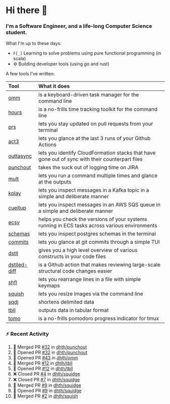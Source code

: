 Hi there 👋
===

### I'm a Software Engineer, and a life-long Computer Science student.


What I'm up to these days:

- `F[_]` Learning to solve problems using pure functional programming (in scala)
- ⚙️ Building developer tools (using go and rust)

A few tools I've written:

| Tool                                                        | What it does                                                                                    |
|:------------------------------------------------------------|:------------------------------------------------------------------------------------------------|
| [omm](https://github.com/dhth/omm)                          | is a keyboard-driven task manager for the command line                                          |
| [hours](https://github.com/dhth/hours)                      | is a no-frills time tracking toolkit for the command line                                       |
| [prs](https://github.com/dhth/prs)                          | lets you stay updated on pull requests from your terminal                                       |
| [act3](https://github.com/dhth/act3)                        | lets you glance at the last 3 runs of your Github Actions                                       |
| [outtasync](https://github.com/dhth/outtasync)              | lets you identify CloudFormation stacks that have gone out of sync with their counterpart files |
| [punchout](https://github.com/dhth/punchout)                | takes the suck out of logging time on JIRA                                                      |
| [mult](https://github.com/dhth/mult)                        | lets you run a command multiple times and glance at the outputs                                 |
| [kplay](https://github.com/dhth/kplay)                      | lets you inspect messages in a Kafka topic in a simple and deliberate manner                    |
| [cueitup](https://github.com/dhth/cueitup)                  | lets you inspect messages in an AWS SQS queue in a simple and deliberate manner                 |
| [ecsv](https://github.com/dhth/ecsv)                        | helps you check the versions of your systems running in ECS tasks across various environments   |
| [schemas](https://github.com/dhth/schemas)                  | lets you inspect postgres schemas in the terminal                                               |
| [commits](https://github.com/dhth/commits)                  | lets you glance at git commits through a simple TUI                                             |
| [dstll](https://github.com/dhth/dstll)                      | gives you a high level overview of various constructs in your code files                        |
| [dstlled-diff](https://github.com/dhth/dstlled-diff-action) | is a Github action that makes reviewing large-scale structural code changes easier              |
| [shfl](https://github.com/dhth/shfl)                        | lets you rearrange lines in a file with simple keymaps                                          |
| [squish](https://github.com/dhth/squish)                    | lets you resize images via the command line                                                     |
| [sqdj](https://github.com/dhth/sqdj)                        | shortens delimited data                                                                         |
| [tbll](https://github.com/dhth/tbll)                        | outputs data in tabular format                                                                  |
| [tomo](https://github.com/dhth/tomo)                        | is a no-frills pomodoro progress indicator for tmux                                             |

### :zap: Recent Activity

<!--START_SECTION:activity-->
1. 🎉 Merged PR [#32](https://github.com/dhth/punchout/pull/32) in [dhth/punchout](https://github.com/dhth/punchout)
2. 💪 Opened PR [#32](https://github.com/dhth/punchout/pull/32) in [dhth/punchout](https://github.com/dhth/punchout)
3. 💪 Opened PR [#43](https://github.com/dhth/omm/pull/43) in [dhth/omm](https://github.com/dhth/omm)
4. 🎉 Merged PR [#12](https://github.com/dhth/tbll/pull/12) in [dhth/tbll](https://github.com/dhth/tbll)
5. 💪 Opened PR [#12](https://github.com/dhth/tbll/pull/12) in [dhth/tbll](https://github.com/dhth/tbll)
6. ❌ Closed PR [#4](https://github.com/dhth/squidge/pull/4) in [dhth/squidge](https://github.com/dhth/squidge)
7. ❌ Closed PR [#7](https://github.com/dhth/squidge/pull/7) in [dhth/squidge](https://github.com/dhth/squidge)
8. 🎉 Merged PR [#9](https://github.com/dhth/squidge/pull/9) in [dhth/squidge](https://github.com/dhth/squidge)
9. 💪 Opened PR [#9](https://github.com/dhth/squidge/pull/9) in [dhth/squidge](https://github.com/dhth/squidge)
10. 🎉 Merged PR [#2](https://github.com/dhth/squish/pull/2) in [dhth/squish](https://github.com/dhth/squish)
<!--END_SECTION:activity-->
